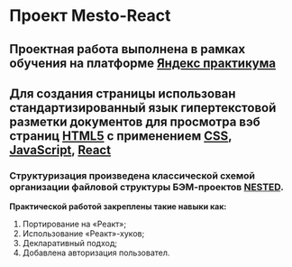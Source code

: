 # **Проект Mesto-React**

## Проектная работа выполнена в рамках обучения на платформе [Яндекс практикума](https://practicum.yandex.ru/)

## Для создания страницы использован стандартизированный язык гипертекстовой разметки документов для просмотра вэб страниц [HTML5](https://html.com/) c применением [CSS](https://css-tricks.com/), [JavaScript](https://www.javascript.com/), [React](https://react.dev/)

### Cтруктуризация произведена классической схемой организации файловой структуры БЭМ-проектов [NESTED](https://ru.bem.info/methodology/filestructure/#nested).

__Практической работой закреплены такие навыки как:__
1. Портирование на «Реакт»;
2. Использование «Реакт»-хуков;
3. Декларативный подход;
4. Добавлена авторизация пользовател.